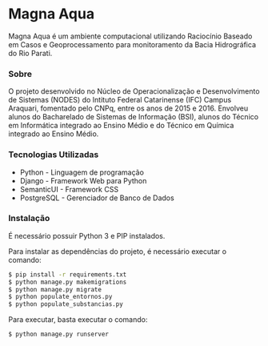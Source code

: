 # Magna Aqua

Magna Aqua é um ambiente computacional utilizando Raciocínio Baseado em Casos e Geoprocessamento para monitoramento da Bacia Hidrográfica do Rio Parati.

### Sobre

O projeto desenvolvido no Núcleo de Operacionalização e Desenvolvimento de Sistemas (NODES) do Intituto Federal Catarinense (IFC) Campus Araquari, fomentado pelo CNPq, entre os anos de 2015 e 2016. Envolveu alunos do Bacharelado de Sistemas de Informação (BSI), alunos do Técnico em Informática integrado ao Ensino Médio e do Técnico em Química integrado ao Ensino Médio.


### Tecnologias Utilizadas

* Python - Linguagem de programação
* Django - Framework Web para Python
* SemanticUI - Framework CSS
* PostgreSQL - Gerenciador de Banco de Dados


### Instalação

É necessário possuir Python 3 e PIP instalados.

Para instalar as dependências do projeto, é necessário executar o comando:

```sh
$ pip install -r requirements.txt
$ python manage.py makemigrations
$ python manage.py migrate
$ python populate_entornos.py
$ python populate_substancias.py
```

Para executar, basta executar o comando:

```sh
$ python manage.py runserver
```
